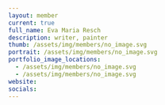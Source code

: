 ```yaml
---
layout: member
current: true
full_name: Eva Maria Resch 
description: writer, painter
thumb: /assets/img/members/no_image.svg
portrait: /assets/img/members/no_image.svg
portfolio_image_locations:
  - /assets/img/members/no_image.svg
  - /assets/img/members/no_image.svg
website: 
socials: 
---
```


